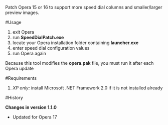 Patch Opera 15 or 16 to support more speed dial columns and smaller/larger preview images. 

#Usage
1. exit Opera
2. run **SpeedDialPatch.exe**
3. locate your Opera installation folder containing **launcher.exe**
4. enter speed dial configuration values
5. run Opera again

Because this tool modifies the **opera.pak** file, you must run it after each Opera update

#Requirements
1. *XP only:* install Microsoft .NET Framework 2.0 if it is not installed already 

#History

**Changes in version 1.1.0**
* Updated for Opera 17

